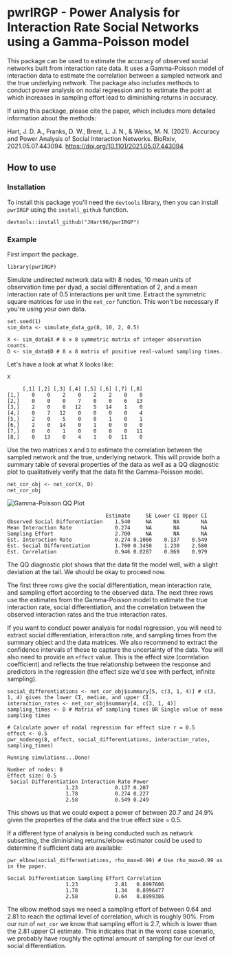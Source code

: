# pwrIRGP - Power Analysis for Interaction Rate Social Networks using a Gamma-Poisson model

This package can be used to estimate the accuracy of observed social networks built from interaction rate data. It uses a Gamma-Poisson model of interaction data to estimate the correlation between a sampled network and the true underlying network. The package also includes methods to conduct power analysis on nodal regression and to estimate the point at which increases in sampling effort lead to diminishing returns in accuracy.

If using this package, please cite the paper, which includes more detailed information about the methods:

Hart, J. D. A., Franks, D. W., Brent, L. J. N., & Weiss, M. N. (2021). Accuracy and Power Analysis of Social Interaction Networks. BioRxiv, 2021.05.07.443094. https://doi.org/10.1101/2021.05.07.443094

## How to use

### Installation

To install this package you'll need the `devtools` library, then you can install `pwrIRGP` using the `install_github` function.

```{r}
devtools::install_github("JHart96/pwrIRGP")
```

### Example

First import the package.

```{r}
library(pwrIRGP)
```

Simulate undirected network data with 8 nodes, 10 mean units of observation time per dyad, a social differentiation of 2, and a mean interaction rate of 0.5 interactions per unit time. Extract the symmetric square matrices for use in the `net_cor` function. This won't be necessary if you're using your own data.

```{r}
set.seed(1)
sim_data <- simulate_data_gp(8, 10, 2, 0.5)

X <- sim_data$X # 8 x 8 symmetric matrix of integer observation counts.
D <- sim_data$D # 8 x 8 matrix of positive real-valued sampling times.
```

Let's have a look at what X looks like:
```{r}
X
```
```
     [,1] [,2] [,3] [,4] [,5] [,6] [,7] [,8]
[1,]    0    0    2    0    2    2    0    0
[2,]    0    0    0    7    0    0    6   13
[3,]    2    0    0   12    5   14    1    0
[4,]    0    7   12    0    0    0    0    4
[5,]    2    0    5    0    0    1    0    1
[6,]    2    0   14    0    1    0    0    0
[7,]    0    6    1    0    0    0    0   11
[8,]    0   13    0    4    1    0   11    0
```

Use the two matrices `X` and `D` to estimate the correlation between the sampled network and the true, underlying network. This will provide both a summary table of several properties of the data as well as a QQ diagnostic plot to qualitatively verify that the data fit the Gamma-Poisson model.

```{r}
net_cor_obj <- net_cor(X, D)
net_cor_obj
```
![Gamma-Poisson QQ Plot]("man/figures/qq_plot.png")

```
                                Estimate     SE Lower CI Upper CI
Observed Social Differentiation    1.540     NA       NA       NA
Mean Interaction Rate              0.274     NA       NA       NA
Sampling Effort                    2.700     NA       NA       NA
Est. Interaction Rate              0.274 0.1060    0.137    0.549
Est. Social Differentiation        1.780 0.3450    1.230    2.580
Est. Correlation                   0.946 0.0287    0.869    0.979
```

The QQ diagnostic plot shows that the data fit the model well, with a slight deviation at the tail. We should be okay to proceed now.

The first three rows give the social differentiation, mean interaction rate, and sampling effort according to the observed data. The next three rows use the estimates from the Gamma-Poisson model to estimate the true interaction rate, social differentiation, and the correlation between the observed interaction rates and the true interaction rates.

If you want to conduct power analysis for nodal regression, you will need to extract social differentiation, interaction rate, and sampling times from the summary object and the data matrices. We also recommend to extract the confidence intervals of these to capture the uncertainty of the data. You will also need to provide an `effect` value. This is the effect size (correlation coefficient) and reflects the true relationship between the response and predictors in the regression (the effect size we'd see with perfect, infinite sampling). 

```{r}
social_differentiations <- net_cor_obj$summary[5, c(3, 1, 4)] # c(3, 1, 4) gives the lower CI, median, and upper CI.
interaction_rates <- net_cor_obj$summary[4, c(3, 1, 4)]
sampling_times <- D # Matrix of sampling times OR Single value of mean sampling times

# Calculate power of nodal regression for effect size r = 0.5
effect <- 0.5
pwr_nodereg(8, effect, social_differentiations, interaction_rates, sampling_times)
```

```
Running simulations...Done!

Number of nodes: 8
Effect size: 0.5
 Social Differentiation Interaction Rate Power
                   1.23            0.137 0.207
                   1.78            0.274 0.227
                   2.58            0.549 0.249
```

This shows us that we could expect a power of between 20.7 and 24.9% given the properties of the data and the true effect size = 0.5.

If a different type of analysis is being conducted such as network subsetting, the diminishing returns/elbow estimator could be used to determine if sufficient data are available:
```{r}
pwr_elbow(social_differentiations, rho_max=0.99) # Use rho_max=0.99 as in the paper.
```

```
Social Differentiation Sampling Effort Correlation
                   1.23            2.81   0.8997606
                   1.78            1.34   0.8996477
                   2.58            0.64   0.8999386
```

The elbow method says we need a sampling effort of between 0.64 and 2.81 to reach the optimal level of correlation, which is roughly 90%. From our run of `net_cor` we know that sampling effort is 2.7, which is lower than the 2.81 upper CI estimate. This indicates that in the worst case scenario, we probably have roughly the optimal amount of sampling for our level of social differentiation.

